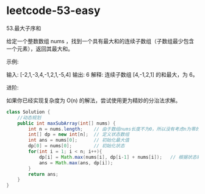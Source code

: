 # leetcode-53-easy

53.最大子序和

给定一个整数数组 nums ，找到一个具有最大和的连续子数组（子数组最少包含一个元素），返回其最大和。

示例:

输入: [-2,1,-3,4,-1,2,1,-5,4]
输出: 6
解释: 连续子数组 [4,-1,2,1] 的和最大，为 6。

进阶:

如果你已经实现复杂度为 O(n) 的解法，尝试使用更为精妙的分治法求解。

```java
class Solution {
    //动态规划
    public int maxSubArray(int[] nums) {
        int n = nums.length;	// 由于数组nums长度不为0，所以没有考虑n为零的情况。
        int[] dp = new int[n];	// 定义状态数组
        int ans = nums[0];		// 初始化最大值
        dp[0] = nums[0];		// 初始化状态
        for(int i = 1; i < n; i++){
            dp[i] = Math.max(nums[i], dp[i-1] + nums[i]);	// 根据状态转移方程更新数组
            ans = Math.max(ans, dp[i]); 
        }
        return ans;
    }
}


```


